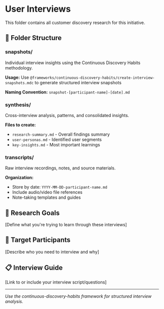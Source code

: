 # User Interviews

This folder contains all customer discovery research for this initiative.

## 📁 Folder Structure

### snapshots/
Individual interview insights using the Continuous Discovery Habits methodology.

**Usage:** Use `@frameworks/continuous-discovery-habits/create-interview-snapshots.mdc` to generate structured interview snapshots

**Naming Convention:** `snapshot-[participant-name]-[date].md`

### synthesis/
Cross-interview analysis, patterns, and consolidated insights.

**Files to create:**
- `research-summary.md` - Overall findings summary
- `user-personas.md` - Identified user segments
- `key-insights.md` - Most important learnings

### transcripts/
Raw interview recordings, notes, and source materials.

**Organization:**
- Store by date: `YYYY-MM-DD-participant-name.md`
- Include audio/video file references
- Note-taking templates and guides

## 🎯 Research Goals
[Define what you're trying to learn through these interviews]

## 👥 Target Participants
[Describe who you need to interview and why]

## 📋 Interview Guide
[Link to or include your interview script/questions]

---
*Use the continuous-discovery-habits framework for structured interview analysis.*
